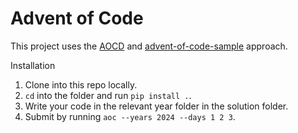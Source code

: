 # Advent of Code

This project uses the [AOCD](https://github.com/wimglenn/advent-of-code-data) and [advent-of-code-sample](https://github.com/wimglenn/advent-of-code-sample/blob/master/README.md) approach.

Installation

1. Clone into this repo locally.
2. `cd` into the folder and run `pip install .`.
3. Write your code in the relevant year folder in the solution folder.
4. Submit by running `aoc --years 2024 --days 1 2 3`.
